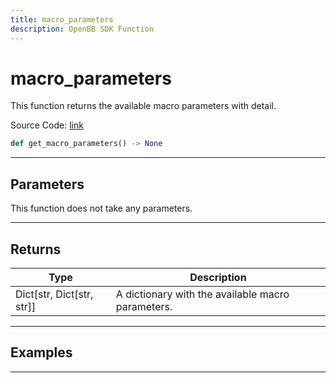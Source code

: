 ```yaml
---
title: macro_parameters
description: OpenBB SDK Function
---
```


# macro_parameters

This function returns the available macro parameters with detail.

Source Code: [link](https://github.com/OpenBB-finance/OpenBBTerminal/tree/main/openbb_terminal/economy/econdb_model.py#L632)

```python
def get_macro_parameters() -> None
```
---

## Parameters

This function does not take any parameters.

---

## Returns

| Type | Description |
| ---- | ----------- |
| Dict[str, Dict[str, str]] | A dictionary with the available macro parameters. |

---

## Examples

---

